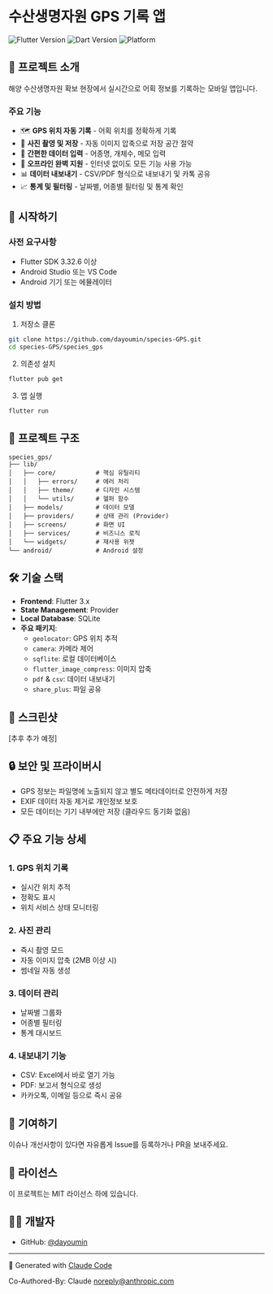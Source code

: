 # 수산생명자원 GPS 기록 앱

<img src="https://img.shields.io/badge/Flutter-3.32.6-blue" alt="Flutter Version">
<img src="https://img.shields.io/badge/Dart-3.8.1-blue" alt="Dart Version">
<img src="https://img.shields.io/badge/Platform-Android-green" alt="Platform">

## 📱 프로젝트 소개

해양 수산생명자원 확보 현장에서 실시간으로 어획 정보를 기록하는 모바일 앱입니다.

### 주요 기능
- 🗺️ **GPS 위치 자동 기록** - 어획 위치를 정확하게 기록
- 📸 **사진 촬영 및 저장** - 자동 이미지 압축으로 저장 공간 절약
- 📝 **간편한 데이터 입력** - 어종명, 개체수, 메모 입력
- 💾 **오프라인 완벽 지원** - 인터넷 없이도 모든 기능 사용 가능
- 📊 **데이터 내보내기** - CSV/PDF 형식으로 내보내기 및 카톡 공유
- 📈 **통계 및 필터링** - 날짜별, 어종별 필터링 및 통계 확인

## 🚀 시작하기

### 사전 요구사항
- Flutter SDK 3.32.6 이상
- Android Studio 또는 VS Code
- Android 기기 또는 에뮬레이터

### 설치 방법

1. 저장소 클론
```bash
git clone https://github.com/dayoumin/species-GPS.git
cd species-GPS/species_gps
```

2. 의존성 설치
```bash
flutter pub get
```

3. 앱 실행
```bash
flutter run
```

## 📁 프로젝트 구조

```
species_gps/
├── lib/
│   ├── core/           # 핵심 유틸리티
│   │   ├── errors/     # 에러 처리
│   │   ├── theme/      # 디자인 시스템
│   │   └── utils/      # 헬퍼 함수
│   ├── models/         # 데이터 모델
│   ├── providers/      # 상태 관리 (Provider)
│   ├── screens/        # 화면 UI
│   ├── services/       # 비즈니스 로직
│   └── widgets/        # 재사용 위젯
└── android/            # Android 설정
```

## 🛠️ 기술 스택

- **Frontend**: Flutter 3.x
- **State Management**: Provider
- **Local Database**: SQLite
- **주요 패키지**:
  - `geolocator`: GPS 위치 추적
  - `camera`: 카메라 제어
  - `sqflite`: 로컬 데이터베이스
  - `flutter_image_compress`: 이미지 압축
  - `pdf` & `csv`: 데이터 내보내기
  - `share_plus`: 파일 공유

## 📸 스크린샷

[추후 추가 예정]

## 🔒 보안 및 프라이버시

- GPS 정보는 파일명에 노출되지 않고 별도 메타데이터로 안전하게 저장
- EXIF 데이터 자동 제거로 개인정보 보호
- 모든 데이터는 기기 내부에만 저장 (클라우드 동기화 없음)

## 📋 주요 기능 상세

### 1. GPS 위치 기록
- 실시간 위치 추적
- 정확도 표시
- 위치 서비스 상태 모니터링

### 2. 사진 관리
- 즉시 촬영 모드
- 자동 이미지 압축 (2MB 이상 시)
- 썸네일 자동 생성

### 3. 데이터 관리
- 날짜별 그룹화
- 어종별 필터링
- 통계 대시보드

### 4. 내보내기 기능
- CSV: Excel에서 바로 열기 가능
- PDF: 보고서 형식으로 생성
- 카카오톡, 이메일 등으로 즉시 공유

## 🤝 기여하기

이슈나 개선사항이 있다면 자유롭게 Issue를 등록하거나 PR을 보내주세요.

## 📝 라이선스

이 프로젝트는 MIT 라이선스 하에 있습니다.

## 👨‍💻 개발자

- GitHub: [@dayoumin](https://github.com/dayoumin)

---

🤖 Generated with [Claude Code](https://claude.ai/code)

Co-Authored-By: Claude <noreply@anthropic.com>